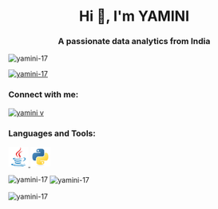 <h1 align="center">Hi 👋, I'm YAMINI</h1>
<h3 align="center">A passionate data analytics from India</h3>

<p align="left"> <img src="https://komarev.com/ghpvc/?username=yamini-17&label=Profile%20views&color=0e75b6&style=flat" alt="yamini-17" /> </p>

<p align="left"> <a href="https://github.com/ryo-ma/github-profile-trophy"><img src="https://github-profile-trophy.vercel.app/?username=yamini-17" alt="yamini-17" /></a> </p>

<h3 align="left">Connect with me:</h3>
<p align="left">
<a href="https://linkedin.com/in/yamini v" target="blank"><img align="center" src="https://raw.githubusercontent.com/rahuldkjain/github-profile-readme-generator/master/src/images/icons/Social/linked-in-alt.svg" alt="yamini v" height="30" width="40" /></a>
</p>

<h3 align="left">Languages and Tools:</h3>
<p align="left"> <a href="https://www.java.com" target="_blank" rel="noreferrer"> <img src="https://raw.githubusercontent.com/devicons/devicon/master/icons/java/java-original.svg" alt="java" width="40" height="40"/> </a> <a href="https://www.python.org" target="_blank" rel="noreferrer"> <img src="https://raw.githubusercontent.com/devicons/devicon/master/icons/python/python-original.svg" alt="python" width="40" height="40"/> </a> </p>

<p><img align="left" src="https://github-readme-stats.vercel.app/api/top-langs?username=yamini-17&show_icons=true&locale=en&layout=compact" alt="yamini-17" /></p>

<p>&nbsp;<img align="center" src="https://github-readme-stats.vercel.app/api?username=yamini-17&show_icons=true&locale=en" alt="yamini-17" /></p>

<p><img align="center" src="https://github-readme-streak-stats.herokuapp.com/?user=yamini-17&" alt="yamini-17" /></p>
